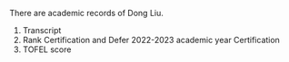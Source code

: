 There are academic records of Dong Liu.

1. Transcript
2. Rank Certification and Defer 2022-2023 academic year Certification
3. TOFEL score